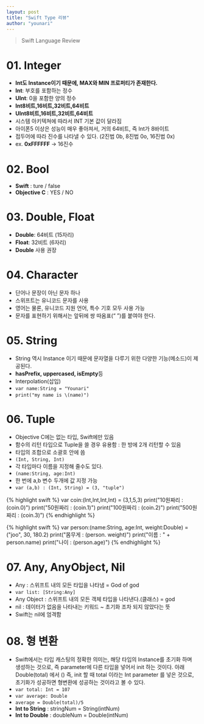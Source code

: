 ```yaml
---
layout: post
title: "Swift Type 리뷰"
author: "younari"
---
```


> Swift Language Review

# 01. Integer
- **Int도 Instance이기 때문에, MAX와 MIN 프로퍼티가 존재한다.**
- **Int**: 부호를 포함하는 정수
- **UInt**: 0을 포함한 양의 정수
- **Int8비트,16비트,32비트,64비트**
- **UInt8비트,16비트,32비트,64비트**
- 시스템 아키텍쳐에 따라서 INT 기본 값이 달라짐
- 아이폰5 이상은 성능이 매우 좋아져서, 거의 64비트, 즉 Int가 8바이트
- 접두어에 따라 진수를 나타낼 수 있다. (2진법 0b, 8진법 0o, 16진법 0x)
- ex. **0xFFFFFF** -> 16진수


# 02. Bool

- **Swift** : ture / false
- **Objective C** : YES / NO


# 03. Double, Float
- **Double**: 64비트 (15자리)
- **Float**: 32비트 (6자리)
- **Double** 사용 권장


# 04. Character
- 단어나 문장이 아닌 문자 하나- 스위프트는 유니코드 문자를 사용
- 영어는 물론, 유니코드 지원 언어, 특수 기호 모두 사용 가능
- 문자를 표현하기 위해서는 앞뒤에 쌍 따옴표(“ ”)를 붙여야 한다.



# 05. String
- String 역시 Instance 이기 때문에 문자열을 다루기 위한 다양한 기능(메소드)이 제공된다. 
- **hasPrefix, uppercased, isEmpty**등
- Interpolation(삽입)
- `var name:String = "Younari"`
- `print("my name is \(name)")`



# 06. Tuple
- Objective C에는 없는 타입, Swift에만 있음
- 함수의 리턴 타입으로 Tuple을 쓸 경우 유용함 : 한 방에 2개 리턴할 수 있음
- 타입의 조합으로 소괄호 안에 씀
- `(Int, String, Int)`
- 각 타입마다 이름을 지정해 줄수도 있다.- `(name:String, age:Int)`
- 한 번에 a,b 변수 두개에 값 지정 가능
- `var (a,b) : (Int, String) = (3, "tuple")`

{% highlight swift %}
var coin:(Int,Int,Int,Int) = (3,1,5,3)
print("10원짜리 : \(coin.0)")print("50원짜리 : \(coin.1)") 
print("100원짜리 : \(coin.2)") 
print("500원짜리 : \(coin.3)”){% endhighlight %}


{% highlight swift %}
var person:(name:String, age:Int, weight:Double) = ("joo", 30, 180.2)
print("몸무게 : \(person. weight)")print("이름 : " + person.name)
print("나이 : \(person.age)")
{% endhighlight %}



# 07. Any, AnyObject, Nil
- Any : 스위프트 내의 모든 타입을 나타냄 = God of god
- `var list: [String:Any]`- Any Object : 스위프트 내의 모든 객체 타입을 나타낸다.(클래스) = god
- nil : 데이터가 없음을 나타내는 키워드 ~ 초기화 조차 되지 않았다는 뜻
- Swift는 nil에 엄격함


# 08. 형 변환
- Swift에서는 타입 캐스팅의 정확한 의미는, 해당 타입의 Instance를 초기화 하며 생성하는 것으로, 즉 parameter에 다른 타입을 넣어서 init 하는 것이다. 아래 Double(total) 에서 () 즉, init 할 때 total 이라는 Int parameter 를 넣은 것으로, 초기화가 성공하면 형변환에 성공하는 것이라고 볼 수 있다.
- `var total: Int = 107`- `var average: Double`- `average = Double(total)/5`
- **Int to String** : stringNum = String(intNum)
- **Int to Double** : doubleNum = Double(intNum)